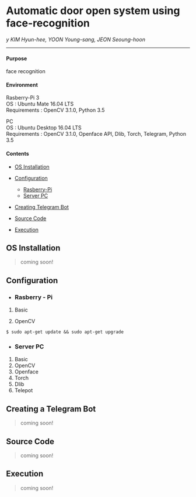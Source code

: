 # Automatic door open system using face-recognition

_y KIM Hyun-hee, YOON Young-sang, JEON Seoung-hoon_
* * *
#### Purpose

face recognition

#### Environment
Rasberry-Pi 3  
OS : Ubuntu Mate 16.04 LTS  
Requirements : OpenCV 3.1.0, Python 3.5  

PC  
OS : Ubuntu Desktop 16.04 LTS  
Requirements : OpenCV 3.1.0, Openface API, Dlib, Torch, Telegram, Python 3.5
  
#### Contents
- [OS Installation](#INSTALL)

- [Configuration](#CONFIGURATION)
  - [Rasberry-Pi](#RASP)
  - [Server PC](#SERVER)

- [Creating Telegram Bot](#TELEGRAM)

- [Source Code](#CODE)

- [Execution](#EXECUTION)

<a id="INSTALL"></a> 
## OS Installation 
> coming soon!

<a id="CONFIGURATION"></a>
## Configuration

 <a id="RASP"></a>
 - ### Rasberry - Pi 
 1. Basic
 
 2. OpenCV
 ```
 $ sudo apt-get update && sudo apt-get upgrade
 ```

<a id="SERVER"></a>
 - ### Server PC
 1. Basic
 2. OpenCV
 3. Openface
 4. Torch
 5. Dlib
 6. Telepot

<a id="TELEGRAM"></a>
## Creating a Telegram Bot 
> coming soon!

<a id="CODE"></a>
## Source Code 
> coming soon!

<a id="EXECUTION"></a>
## Execution
> coming soon!

